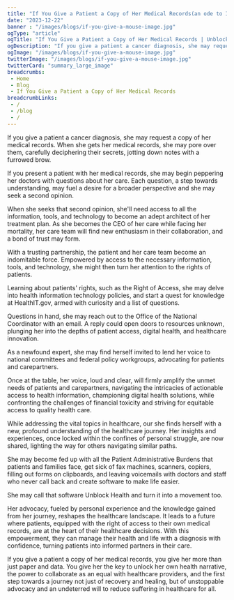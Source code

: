 ```yaml
--- 
title: "If You Give a Patient a Copy of Her Medical Records(an ode to If You Give a Mouse a Cookie by Laura Numeroff)"
date: "2023-12-22"
banner : "/images/blogs/if-you-give-a-mouse-image.jpg"
ogType: "article"
ogTitle: "If You Give a Patient a Copy of Her Medical Records | Unblock Health"
ogDescription: "If you give a patient a cancer diagnosis, she may request a copy of her medical records. When she gets her medical records, she may pore over them, carefully deciphering their secrets, jotting down notes with a furrowed brow."
ogImage: "/images/blogs/if-you-give-a-mouse-image.jpg"
twitterImage: "/images/blogs/if-you-give-a-mouse-image.jpg"
twitterCard: "summary_large_image"
breadcrumbs:
 - Home
 - Blog
 - If You Give a Patient a Copy of Her Medical Records
breadcrumbLinks:
 - / 
 - /blog
 - / 
---
```


If you give a patient a cancer diagnosis, she may request a copy of her medical records. When she gets her medical records, she may pore over them, carefully deciphering their secrets, jotting down notes with a furrowed brow.

If you present a patient with her medical records, she may begin peppering her doctors with questions about her care. Each question, a step towards understanding, may fuel a desire for a broader perspective and she may seek a second opinion.

When she seeks that second opinion, she'll need access to all the information, tools, and technology to become an adept architect of her treatment plan. As she becomes the CEO of her care while facing her mortality, her care team will find new enthusiasm in their collaboration, and a bond of trust may form.

With a trusting partnership, the patient and her care team become an indomitable force. Empowered by access to the necessary information, tools, and technology, she might then turn her attention to the rights of patients.

Learning about patients' rights, such as the Right of Access, she may delve into health information technology policies, and start a quest for knowledge at HealthIT.gov, armed with curiosity and a list of questions.

Questions in hand, she may reach out to the Office of the National Coordinator with an email. A reply could open doors to resources unknown, plunging her into the depths of patient access, digital health, and healthcare innovation.

As a newfound expert, she may find herself invited to lend her voice to national committees and federal policy workgroups, advocating for patients and carepartners.

Once at the table, her voice, loud and clear, will firmly amplify the unmet needs of patients and carepartners, navigating the intricacies of actionable access to health information, championing digital health solutions, while confronting the challenges of financial toxicity and striving for equitable access to quality health care.

While addressing the vital topics in healthcare, our she finds herself with a new, profound understanding of the healthcare journey. Her insights and experiences, once locked within the confines of personal struggle, are now shared, lighting the way for others navigating similar paths. 

She may become fed up with all the Patient Administrative Burdens that patients and families face, get sick of fax machines, scanners, copiers, filling out forms on clipboards, and leaving voicemails with doctors and staff who never call back and create software to make life easier.

She may call that software Unblock Health and turn it into a movement too.

Her advocacy, fueled by personal experience and the knowledge gained from her journey, reshapes the healthcare landscape. It leads to a future where patients, equipped with the right of access to their own medical records, are at the heart of their healthcare decisions. With this empowerment, they can manage their health and life with a diagnosis with confidence, turning patients into informed partners in their care.

If you give a patient a copy of her medical records, you give her more than just paper and data. You give her the key to unlock her own health narrative, the power to collaborate as an equal with healthcare providers, and the first step towards a journey not just of recovery and healing, but of unstoppable advocacy and an undeterred will to reduce suffering in healthcare for all.